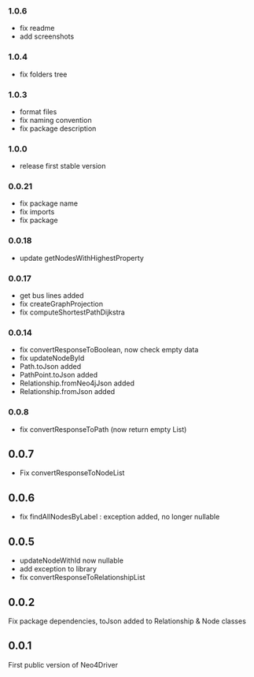 ### 1.0.6

- fix readme
- add screenshots

### 1.0.4

- fix folders tree

### 1.0.3

- format files
- fix naming convention
- fix package description

### 1.0.0

- release first stable version

### 0.0.21

- fix package name
- fix imports
- fix package

### 0.0.18

- update getNodesWithHighestProperty

### 0.0.17
- get bus lines added
- fix createGraphProjection
- fix computeShortestPathDijkstra

### 0.0.14
- fix convertResponseToBoolean, now check empty data
- fix updateNodeById
- Path.toJson added
- PathPoint.toJson added
- Relationship.fromNeo4jJson added
- Relationship.fromJson added

### 0.0.8
- fix convertResponseToPath (now return empty List)

## 0.0.7
- Fix convertResponseToNodeList

## 0.0.6
- fix findAllNodesByLabel : exception added, no longer nullable

## 0.0.5
- updateNodeWithId now nullable
- add exception to library
- fix convertResponseToRelationshipList

## 0.0.2
Fix package dependencies, toJson added to Relationship & Node classes

## 0.0.1
First public version of Neo4Driver